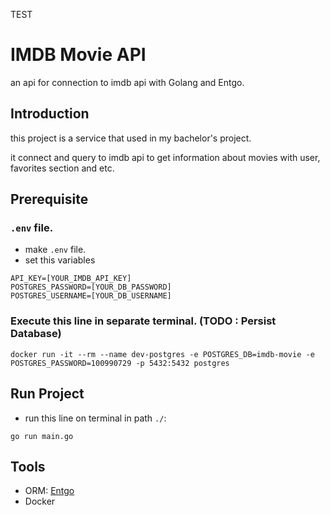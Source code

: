 TEST

# IMDB Movie API

an api for connection to imdb api with Golang and Entgo.

## Introduction
this project is a service that used in my bachelor's project.

it connect and query to imdb api to get information about movies with user, favorites section and etc.

## Prerequisite
### `.env` file.
 - make `.env` file.
 - set this variables
 ```env
API_KEY=[YOUR_IMDB_API_KEY]
POSTGRES_PASSWORD=[YOUR_DB_PASSWORD]
POSTGRES_USERNAME=[YOUR_DB_USERNAME]
 ```
 ### Execute this line in separate terminal. (TODO : Persist Database)
 ```shell
 docker run -it --rm --name dev-postgres -e POSTGRES_DB=imdb-movie -e POSTGRES_PASSWORD=100990729 -p 5432:5432 postgres  
 ```
 ## Run Project
 - run this line on terminal in path `./`:
 
 ```shell
 go run main.go
 ```

## Tools
- ORM: [Entgo](https://entgo.io/)
- Docker 
